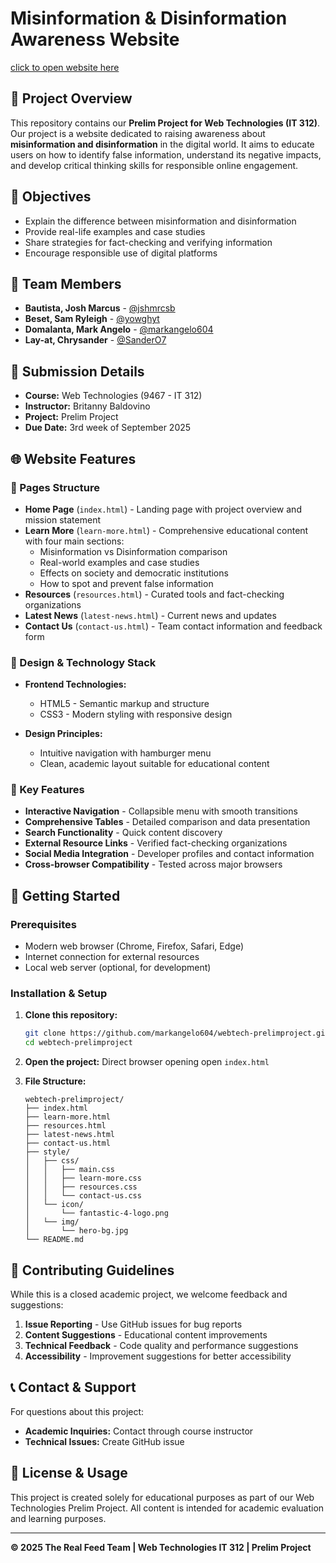 # Misinformation & Disinformation Awareness Website  

[click to open website here](https://markangelo604.github.io/webtech-prelimproject/)

## 📌 Project Overview  
This repository contains our **Prelim Project for Web Technologies (IT 312)**.  
Our project is a website dedicated to raising awareness about **misinformation and disinformation** in the digital world. It aims to educate users on how to identify false information, understand its negative impacts, and develop critical thinking skills for responsible online engagement.  

## 🎯 Objectives  
- Explain the difference between misinformation and disinformation  
- Provide real-life examples and case studies  
- Share strategies for fact-checking and verifying information  
- Encourage responsible use of digital platforms

## 👥 Team Members  
- **Bautista, Josh Marcus** - [@jshmrcsb](https://github.com/jshmrcsb)
- **Beset, Sam Ryleigh** - [@yowghyt](https://github.com/yowghyt)
- **Domalanta, Mark Angelo** - [@markangelo604](https://github.com/markangelo604)
- **Lay-at, Chrysander** - [@SanderO7](https://github.com/SanderO7)

## 📅 Submission Details  
- **Course:** Web Technologies (9467 - IT 312)  
- **Instructor:** Britanny Baldovino 
- **Project:** Prelim Project  
- **Due Date:** 3rd week of September 2025

## 🌐 Website Features

### 📄 Pages Structure
- **Home Page** (`index.html`) - Landing page with project overview and mission statement
- **Learn More** (`learn-more.html`) - Comprehensive educational content with four main sections:
  - Misinformation vs Disinformation comparison
  - Real-world examples and case studies
  - Effects on society and democratic institutions
  - How to spot and prevent false information
- **Resources** (`resources.html`) - Curated tools and fact-checking organizations
- **Latest News** (`latest-news.html`) - Current news and updates
- **Contact Us** (`contact-us.html`) - Team contact information and feedback form

### 🎨 Design & Technology Stack
- **Frontend Technologies:**
  - HTML5 - Semantic markup and structure
  - CSS3 - Modern styling with responsive design

- **Design Principles:**
  - Intuitive navigation with hamburger menu
  - Clean, academic layout suitable for educational content

### 🎯 Key Features
- **Interactive Navigation** - Collapsible menu with smooth transitions
- **Comprehensive Tables** - Detailed comparison and data presentation
- **Search Functionality** - Quick content discovery
- **External Resource Links** - Verified fact-checking organizations
- **Social Media Integration** - Developer profiles and contact information
- **Cross-browser Compatibility** - Tested across major browsers

## 🚀 Getting Started  

### Prerequisites
- Modern web browser (Chrome, Firefox, Safari, Edge)
- Internet connection for external resources
- Local web server (optional, for development)

### Installation & Setup
1. **Clone this repository:**  
   ```bash
   git clone https://github.com/markangelo604/webtech-prelimproject.git
   cd webtech-prelimproject
   ```

2. **Open the project:**
   Direct browser opening
   open `index.html`

3. **File Structure:**
   ```
   webtech-prelimproject/
   ├── index.html
   ├── learn-more.html
   ├── resources.html
   ├── latest-news.html
   ├── contact-us.html
   ├── style/
   │   ├── css/
   │   │   ├── main.css
   │   │   ├── learn-more.css
   │   │   ├── resources.css
   │   │   └── contact-us.css
   │   └── icon/
   │       └── fantastic-4-logo.png
   │   └── img/
   │       └── hero-bg.jpg
   └── README.md
   ```

## 🤝 Contributing Guidelines
While this is a closed academic project, we welcome feedback and suggestions:

1. **Issue Reporting** - Use GitHub issues for bug reports
2. **Content Suggestions** - Educational content improvements
3. **Technical Feedback** - Code quality and performance suggestions
4. **Accessibility** - Improvement suggestions for better accessibility

## 📞 Contact & Support
For questions about this project:
- **Academic Inquiries:** Contact through course instructor
- **Technical Issues:** Create GitHub issue

## 📜 License & Usage
This project is created solely for educational purposes as part of our Web Technologies Prelim Project. All content is intended for academic evaluation and learning purposes.

---

**© 2025 The Real Feed Team | Web Technologies IT 312 | Prelim Project**
